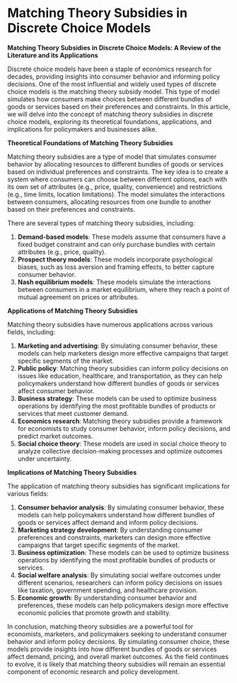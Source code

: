 # Matching Theory Subsidies in Discrete Choice Models

**Matching Theory Subsidies in Discrete Choice Models: A Review of the Literature and its Applications**

Discrete choice models have been a staple of economics research for decades, providing insights into consumer behavior and informing policy decisions. One of the most influential and widely used types of discrete choice models is the matching theory subsidy model. This type of model simulates how consumers make choices between different bundles of goods or services based on their preferences and constraints. In this article, we will delve into the concept of matching theory subsidies in discrete choice models, exploring its theoretical foundations, applications, and implications for policymakers and businesses alike.

**Theoretical Foundations of Matching Theory Subsidies**

Matching theory subsidies are a type of model that simulates consumer behavior by allocating resources to different bundles of goods or services based on individual preferences and constraints. The key idea is to create a system where consumers can choose between different options, each with its own set of attributes (e.g., price, quality, convenience) and restrictions (e.g., time limits, location limitations). The model simulates the interactions between consumers, allocating resources from one bundle to another based on their preferences and constraints.

There are several types of matching theory subsidies, including:

1. **Demand-based models**: These models assume that consumers have a fixed budget constraint and can only purchase bundles with certain attributes (e.g., price, quality).
2. **Prospect theory models**: These models incorporate psychological biases, such as loss aversion and framing effects, to better capture consumer behavior.
3. **Nash equilibrium models**: These models simulate the interactions between consumers in a market equilibrium, where they reach a point of mutual agreement on prices or attributes.

**Applications of Matching Theory Subsidies**

Matching theory subsidies have numerous applications across various fields, including:

1. **Marketing and advertising**: By simulating consumer behavior, these models can help marketers design more effective campaigns that target specific segments of the market.
2. **Public policy**: Matching theory subsidies can inform policy decisions on issues like education, healthcare, and transportation, as they can help policymakers understand how different bundles of goods or services affect consumer behavior.
3. **Business strategy**: These models can be used to optimize business operations by identifying the most profitable bundles of products or services that meet customer demand.
4. **Economics research**: Matching theory subsidies provide a framework for economists to study consumer behavior, inform policy decisions, and predict market outcomes.
5. **Social choice theory**: These models are used in social choice theory to analyze collective decision-making processes and optimize outcomes under uncertainty.

**Implications of Matching Theory Subsidies**

The application of matching theory subsidies has significant implications for various fields:

1. **Consumer behavior analysis**: By simulating consumer behavior, these models can help policymakers understand how different bundles of goods or services affect demand and inform policy decisions.
2. **Marketing strategy development**: By understanding consumer preferences and constraints, marketers can design more effective campaigns that target specific segments of the market.
3. **Business optimization**: These models can be used to optimize business operations by identifying the most profitable bundles of products or services.
4. **Social welfare analysis**: By simulating social welfare outcomes under different scenarios, researchers can inform policy decisions on issues like taxation, government spending, and healthcare provision.
5. **Economic growth**: By understanding consumer behavior and preferences, these models can help policymakers design more effective economic policies that promote growth and stability.

In conclusion, matching theory subsidies are a powerful tool for economists, marketers, and policymakers seeking to understand consumer behavior and inform policy decisions. By simulating consumer choice, these models provide insights into how different bundles of goods or services affect demand, pricing, and overall market outcomes. As the field continues to evolve, it is likely that matching theory subsidies will remain an essential component of economic research and policy development.
